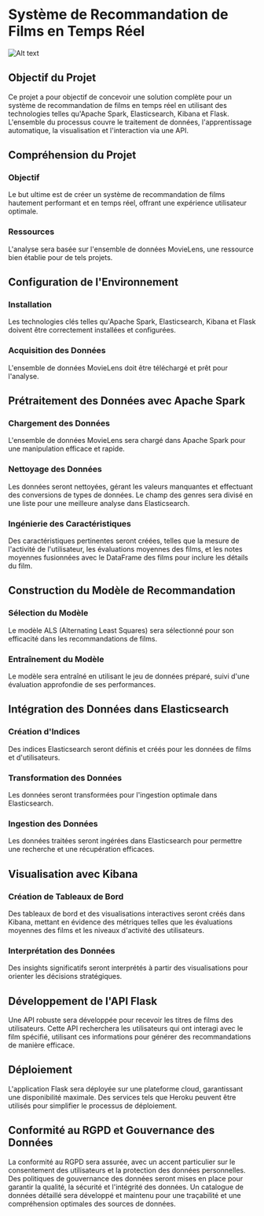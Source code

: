 # Système de Recommandation de Films en Temps Réel

![Alt text](https://maghreb.simplonline.co/_next/image?url=https%3A%2F%2Fsimplonline-v3-prod.s3.eu-west-3.amazonaws.com%2Fmedia%2Fimage%2Fpng%2Fcapture-656ca181b6f35308504279.png&w=1280&q=75)

## Objectif du Projet

Ce projet a pour objectif de concevoir une solution complète pour un système de recommandation de films en temps réel en utilisant des technologies telles qu'Apache Spark, Elasticsearch, Kibana et Flask. L'ensemble du processus couvre le traitement de données, l'apprentissage automatique, la visualisation et l'interaction via une API.

## Compréhension du Projet

### Objectif
Le but ultime est de créer un système de recommandation de films hautement performant et en temps réel, offrant une expérience utilisateur optimale.

### Ressources
L'analyse sera basée sur l'ensemble de données MovieLens, une ressource bien établie pour de tels projets.

## Configuration de l'Environnement

### Installation
Les technologies clés telles qu'Apache Spark, Elasticsearch, Kibana et Flask doivent être correctement installées et configurées.

### Acquisition des Données
L'ensemble de données MovieLens doit être téléchargé et prêt pour l'analyse.

## Prétraitement des Données avec Apache Spark

### Chargement des Données
L'ensemble de données MovieLens sera chargé dans Apache Spark pour une manipulation efficace et rapide.

### Nettoyage des Données
Les données seront nettoyées, gérant les valeurs manquantes et effectuant des conversions de types de données. Le champ des genres sera divisé en une liste pour une meilleure analyse dans Elasticsearch.

### Ingénierie des Caractéristiques
Des caractéristiques pertinentes seront créées, telles que la mesure de l'activité de l'utilisateur, les évaluations moyennes des films, et les notes moyennes fusionnées avec le DataFrame des films pour inclure les détails du film.

## Construction du Modèle de Recommandation

### Sélection du Modèle
Le modèle ALS (Alternating Least Squares) sera sélectionné pour son efficacité dans les recommandations de films.

### Entraînement du Modèle
Le modèle sera entraîné en utilisant le jeu de données préparé, suivi d'une évaluation approfondie de ses performances.

## Intégration des Données dans Elasticsearch

### Création d'Indices
Des indices Elasticsearch seront définis et créés pour les données de films et d'utilisateurs.

### Transformation des Données
Les données seront transformées pour l'ingestion optimale dans Elasticsearch.

### Ingestion des Données
Les données traitées seront ingérées dans Elasticsearch pour permettre une recherche et une récupération efficaces.

## Visualisation avec Kibana

### Création de Tableaux de Bord
Des tableaux de bord et des visualisations interactives seront créés dans Kibana, mettant en évidence des métriques telles que les évaluations moyennes des films et les niveaux d'activité des utilisateurs.

### Interprétation des Données
Des insights significatifs seront interprétés à partir des visualisations pour orienter les décisions stratégiques.

## Développement de l'API Flask

Une API robuste sera développée pour recevoir les titres de films des utilisateurs. Cette API recherchera les utilisateurs qui ont interagi avec le film spécifié, utilisant ces informations pour générer des recommandations de manière efficace.

## Déploiement

L'application Flask sera déployée sur une plateforme cloud, garantissant une disponibilité maximale. Des services tels que Heroku peuvent être utilisés pour simplifier le processus de déploiement.

## Conformité au RGPD et Gouvernance des Données

La conformité au RGPD sera assurée, avec un accent particulier sur le consentement des utilisateurs et la protection des données personnelles. Des politiques de gouvernance des données seront mises en place pour garantir la qualité, la sécurité et l'intégrité des données. Un catalogue de données détaillé sera développé et maintenu pour une traçabilité et une compréhension optimales des sources de données.

